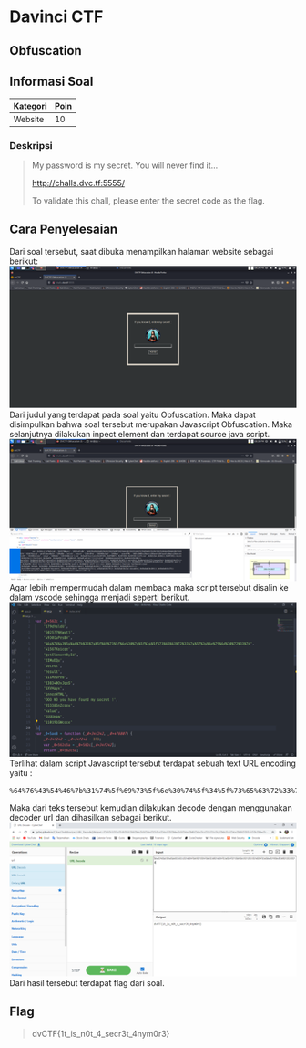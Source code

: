 # Davinci CTF

## Obfuscation

## Informasi Soal
| Kategori | Poin |
| -------- | ---- |
| Website | 10 |

### Deskripsi
> My password is my secret. You will never find it...
>
>http://challs.dvc.tf:5555/
>
>To validate this chall, please enter the secret code as the flag.
## Cara Penyelesaian
Dari soal tersebut, saat dibuka menampilkan halaman website sebagai berikut:
![image](Image/2_website.PNG)
Dari judul yang terdapat pada soal yaitu Obfuscation. Maka dapat disimpulkan bahwa soal tersebut merupakan Javascript Obfuscation. Maka selanjutnya dilakukan inpect element dan terdapat source java script.
![image](Image/3_inspect.PNG)
Agar lebih mempermudah dalam membaca maka script tersebut disalin ke dalam vscode sehingga menjadi seperti berikut.
![image](Image/4_vscode.PNG)
Terlihat dalam script Javascript tersebut terdapat sebuah text URL encoding yaitu :
```
%64%76%43%54%46%7b%31%74%5f%69%73%5f%6e%30%74%5f%34%5f%73%65%63%72%33%74%5f%34%6e%79%6d%30%72%33%7d
```
Maka dari teks tersebut kemudian dilakukan decode dengan menggunakan decoder url dan dihasilkan sebagai berikut.
![image](Image/5_decode.PNG)
Dari hasil tersebut terdapat flag dari soal.
## Flag

> dvCTF{1t_is_n0t_4_secr3t_4nym0r3}